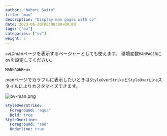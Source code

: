 ```yaml
---
author: "Noboru Saito"
title: "man"
description: "Display man pages with ov"
date: 2023-06-30T06:00:00+09:00
tags: ["ov"]
categories: ["ov"]
weight: 7
---
```


`ov`はmanページを表示するページャーとしても使えます。
環境変数`MANPAGER`にovを設定してください。

```env
MANPAGER=ov
```

manページでカラフルに表示したいときは`StyleOverStrike`と`StyleOverLine`スタイルによりカスタマイズできます。

![ov-man.png](/ov/ov-man.png)

```yaml
StyleOverStrike:
  Foreground: "aqua"
  Bold: true
StyleOverLine:
  Foreground: "red"
  Underline: true
```
